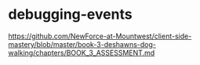 # debugging-events
https://github.com/NewForce-at-Mountwest/client-side-mastery/blob/master/book-3-deshawns-dog-walking/chapters/BOOK_3_ASSESSMENT.md
